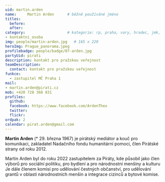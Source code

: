 ```yaml
---
uid: martin.arden
name:     Martin Arden  	# běžně používáné jméno
titles:
  before:
  after:
category:                 	# kategorie: rp, praha, vary, hradec, jmk, senat
- kontaktni_osoba
img: people/martin-arden.jpg   # 165 x 220
heroImg: Prague_panorama.jpeg
profilebadge: people/badge/07-arden.jpg
partyUid: pirati
description: kontakt pro pražskou veřejnost
teamDescription:
  contact: kontakt pro pražskou veřejnost 
funkce: 
  - zastupitel MČ Praha 1
mail:
- martin.arden@pirati.cz
mob: +420 728 368 831
profiles:
  github:       
  facebook: https://www.facebook.com/ArdenTheo
  twitter: 		  
  flickr:		  
ordpak: 2
calendar: pirat.arden@gmail.com
---
```


**Martin Arden** (* 29. března 1967) je pirátský mediátor a kouč pro komunikaci, zakladatel Nadačního fondu humanitární pomoci, člen Pirátské strany od roku 2012.

Martin Arden byl do roku 2022 zastupitelem za Piráty, kde působil jako člen výborů pro sociální politiku, pro bydlení a pro národnostní menšiny a kulturu Je dále členem komisí pro udělování čestných občanství, pro udělování grantů v oblasti národnostních menšin a integrace cizinců a bytové komise.

